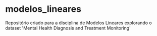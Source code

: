 # modelos_lineares
Repositório criado para a disciplina de Modelos Lineares explorando o dataset 'Mental Health Diagnosis and Treatment Monitoring'
